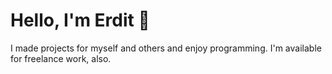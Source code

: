 # Hello, I'm Erdit 👋

I made projects for myself and others and enjoy programming. I'm available for freelance work, also.
